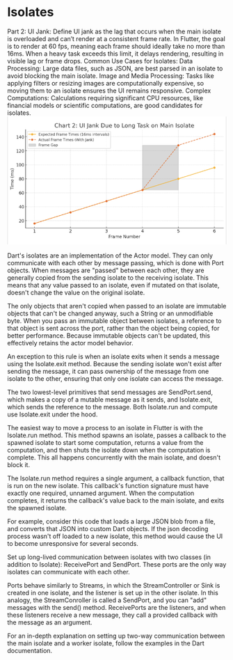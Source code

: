 # Isolates
Part 2:
UI Jank:
Define UI jank as the lag that occurs when the main isolate is overloaded and can’t render at a consistent frame rate. In Flutter, the goal is to render at 60 fps, meaning each frame should ideally take no more than 16ms.
When a heavy task exceeds this limit, it delays rendering, resulting in visible lag or frame drops.
Common Use Cases for Isolates:
Data Processing: Large data files, such as JSON, are best parsed in an isolate to avoid blocking the main isolate.
Image and Media Processing: Tasks like applying filters or resizing images are computationally expensive, so moving them to an isolate ensures the UI remains responsive.
Complex Computations: Calculations requiring significant CPU resources, like financial models or scientific computations, are good candidates for isolates.
![image](https://github.com/JasonY0329/Isolates/blob/main/graphs/UI%20Jank.png)



Dart's isolates are an implementation of the Actor model. They can only communicate with each other by message passing, which is done with Port objects. When messages are "passed" between each other, they are generally copied from the sending isolate to the receiving isolate. This means that any value passed to an isolate, even if mutated on that isolate, doesn't change the value on the original isolate.

The only objects that aren't copied when passed to an isolate are immutable objects that can't be changed anyway, such a String or an unmodifiable byte. When you pass an immutable object between isolates, a reference to that object is sent across the port, rather than the object being copied, for better performance. Because immutable objects can't be updated, this effectively retains the actor model behavior.

An exception to this rule is when an isolate exits when it sends a message using the Isolate.exit method. Because the sending isolate won't exist after sending the message, it can pass ownership of the message from one isolate to the other, ensuring that only one isolate can access the message.

The two lowest-level primitives that send messages are SendPort.send, which makes a copy of a mutable message as it sends, and Isolate.exit, which sends the reference to the message. Both Isolate.run and compute use Isolate.exit under the hood.

The easiest way to move a process to an isolate in Flutter is with the Isolate.run method. This method spawns an isolate, passes a callback to the spawned isolate to start some computation, returns a value from the computation, and then shuts the isolate down when the computation is complete. This all happens concurrently with the main isolate, and doesn't block it.

The Isolate.run method requires a single argument, a callback function, that is run on the new isolate. This callback's function signature must have exactly one required, unnamed argument. When the computation completes, it returns the callback's value back to the main isolate, and exits the spawned isolate.

For example, consider this code that loads a large JSON blob from a file, and converts that JSON into custom Dart objects. If the json decoding process wasn't off loaded to a new isolate, this method would cause the UI to become unresponsive for several seconds.


Set up long-lived communication between isolates with two classes (in addition to Isolate): ReceivePort and SendPort. These ports are the only way isolates can communicate with each other.

Ports behave similarly to Streams, in which the StreamController or Sink is created in one isolate, and the listener is set up in the other isolate. In this analogy, the StreamConroller is called a SendPort, and you can "add" messages with the send() method. ReceivePorts are the listeners, and when these listeners receive a new message, they call a provided callback with the message as an argument.

For an in-depth explanation on setting up two-way communication between the main isolate and a worker isolate, follow the examples in the Dart documentation.
